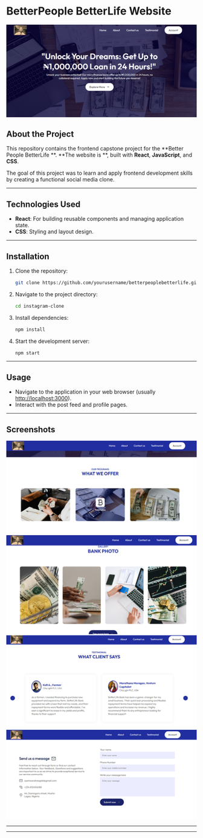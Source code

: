 
# BetterPeople BetterLife Website

![Project Banner Placeholder](./src/assets/bank-app2.png)


## About the Project

This repository contains the frontend capstone project for the **Better People BetterLife **. **The website is **, built with **React**, **JavaScript**, and **CSS**. 

The goal of this project was to learn and apply frontend development skills by creating a functional social media clone. 


---

## Technologies Used

- **React**: For building reusable components and managing application state.
- **CSS**: Styling and layout design.

---

## Installation

1. Clone the repository:

   ```bash
   git clone https://github.com/yourusername/betterpeoplebetterlife.git
   ```

2. Navigate to the project directory:

   ```bash
   cd instagram-clone
   ```

3. Install dependencies:

   ```bash
   npm install
   ```

4. Start the development server:

   ```bash
   npm start
   ```

---

## Usage

- Navigate to the application in your web browser (usually [http://localhost:3000](http://localhost:3000)).
- Interact with the post feed and profile pages.

---

## Screenshots

![Post Feed Placeholder](./src/assets/bank-app3.png) 
![Post Feed Placeholder](./src/assets/bank-app4.png) 
![Post Feed Placeholder](./src/assets/bank-app5.png) 
![Post Feed Placeholder](./src/assets/bank-app6.png) 

---


 






---